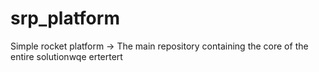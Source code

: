 # srp_platform
Simple rocket platform -> The main repository containing the core of the entire solutionwqe
ertertert
